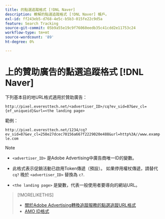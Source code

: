 ```yaml
---
title: 的點選追蹤格式 [!DNL Naver]
description: 瞭解的點選追蹤格式 [!DNL Naver] 帳戶。
exl-id: ff243eb5-d768-4e5c-b5b3-015fe22c9d5a
feature: Search Tracking
source-git-commit: 05b9a55e19c9f76060eedb35c41cdd2e11753c24
workflow-type: tm+mt
source-wordcount: '89'
ht-degree: 0%

---
```


# 上的贊助廣告的點選追蹤格式 [!DNL Naver]

下列基本目的地URL格式適用於贊助廣告：

`http://pixel.everesttech.net/<advertiser_ID>/cq?ev_sid=87&ev_cl={ef_uniqueid}&url=<the landing page>`

範例：

`http://pixel.everesttech.net/1234/cq?ev_sid=87&ev_cl=258e27dcec70156a667f2229020e488&url=http%3A//www.example.com`

>[!NOTE]
>
>* `<advertiser_ID>` 是Adobe Advertising中廣告商唯一ID的變數。
>
>* 此格式表示促銷活動已啟用Token傳遞（預設）。 如果停用權杖傳遞，請替代 `cq?` 晚於 `<advertiser_ID>` 替換為 `c?`.
>
* `<the landing page>` 是變數，代表一般使用者要導向的網站URL。

>[!MORELIKETHIS]
>
>* [關於Adobe Advertising轉換追蹤服務的點選追蹤URL格式](formats-click-tracking-about.md)
>* [AMO ID格式](/help/integrations/analytics/ids.md#amo-id-formats)
